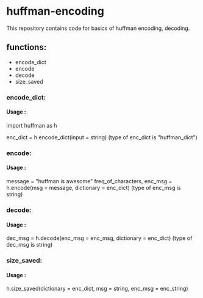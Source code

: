 # huffman-encoding
This repository contains code for basics of huffman encoding, decoding.


## functions:
- encode_dict
- encode
- decode
- size_saved

### encode_dict:
#### Usage : 
import huffman as h

enc_dict = h.encode_dict(input = string)
(type of enc_dict is "huffman_dict")

### encode:
#### Usage :
message = "huffman is awesome" 
freq_of_characters, enc_msg = h.encode(msg = message, dictionary = enc_dict)
(type of enc_msg is string)

### decode:
#### Usage :
dec_msg = h.decode(enc_msg = enc_msg, dictionary = enc_dict)
(type of dec_msg is string)

### size_saved:
#### Usage : 
h.size_saved(dictionary = enc_dict, msg = string, enc_msg = enc_string)

